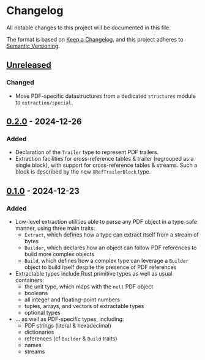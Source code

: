 # Changelog

All notable changes to this project will be documented in this file.

The format is based on [Keep a Changelog](https://keepachangelog.com/en/1.1.0/),
and this project adheres to [Semantic Versioning](https://semver.org/spec/v2.0.0.html).

## [Unreleased]

### Changed

- Move PDF-specific datastructures from a dedicated `structures` module to `extraction/special`.

## [0.2.0] - 2024-12-26

### Added

- Declaration of the `Trailer` type to represent PDF trailers.
- Extraction facilities for cross-reference tables & trailer (regrouped as a single block),
  with support for cross-reference tables & streams. Such a block is described by the new
  `XRefTrailerBlock` type.

## [0.1.0] - 2024-12-23

### Added

- Low-level extraction utilities able to parse any PDF object in a type-safe manner,
  using three main traits:
  - `Extract`, which defines how a type can extract itself from a stream of bytes
  - `Builder`, which declares how an object can follow PDF references to build more
    complex objects
  - `Build`, which defines how a complex type can leverage a `Builder` object to
    build itself despite the presence of PDF references
- Extractable types include Rust primitive types as well as usual containers:
  - the unit type, which maps with the `null` PDF object
  - booleans
  - all integer and floating-point numbers
  - tuples, arrays, and vectors of extractable types
  - optional types
- ... as well as PDF-specific types, including:
  - PDF strings (literal & hexadecimal)
  - dictionaries
  - references (cf `Builder` & `Build` traits)
  - names
  - streams

[unreleased]: https://github.com/bdura/livre/compare/livre-v0.2.0...HEAD
[0.2.0]: https://github.com/bdura/livre/releases/tag/livre-v0.2.0
[0.1.0]: https://github.com/bdura/livre/releases/tag/v0.1.0
